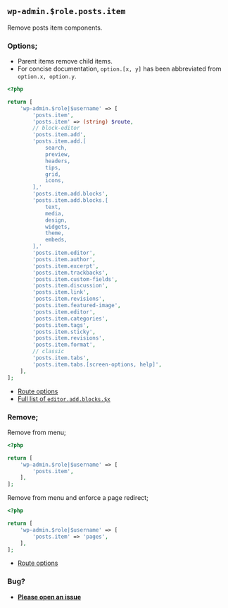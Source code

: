 ## `wp-admin.$role.posts.item`

Remove posts item components.

### Options;

- Parent items remove child items.
- For concise documentation, `option.[x, y]` has been abbreviated from `option.x, option.y`.

```php
<?php

return [
    'wp-admin.$role|$username' => [
        'posts.item',
        'posts.item' => (string) $route,
        // block-editor
        'posts.item.add',
        'posts.item.add.[
            search,
            preview,
            headers,
            tips,
            grid,
            icons,
        ],'
        'posts.item.add.blocks',
        'posts.item.add.blocks.[
            text,
            media,
            design,
            widgets,
            theme,
            embeds,
        ],'
        'posts.item.editor',
        'posts.item.author',
        'posts.item.excerpt',
        'posts.item.trackbacks',
        'posts.item.custom-fields',
        'posts.item.discussion',
        'posts.item.link',
        'posts.item.revisions',
        'posts.item.featured-image',
        'posts.item.editor',
        'posts.item.categories',
        'posts.item.tags',
        'posts.item.sticky',
        'posts.item.revisions',
        'posts.item.format',
        // classic
        'posts.item.tabs',
        'posts.item.tabs.[screen-options, help]',
    ],
];
```

- [Route options](../route-options.md)
- [Full list of `editor.add.blocks.$x`](../common.editor.md)

### Remove;

Remove from menu;

```php
<?php

return [
    'wp-admin.$role|$username' => [
        'posts.item',
    ],
];
```

Remove from menu and enforce a page redirect;

```php
<?php

return [
    'wp-admin.$role|$username' => [
        'posts.item' => 'pages',
    ],
];
```

- [Route options](../route-options.md)

### Bug?

- **[Please open an issue](https://github.com/darrenjacoby/intervention/issues/new?title=[wp-admin.posts.item]&labels=bug&assignees=darrenjacoby)**
